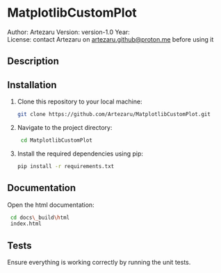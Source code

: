 # MatplotlibCustomPlot 
 
Author: Artezaru 
Version: version-1.0 
Year:  
License: contact Artezaru on artezaru.github@proton.me before using it 
 
## Description 
 
 
## Installation 
1. Clone this repository to your local machine: 
   ```bash 
   git clone https://github.com/Artezaru/MatplotlibCustomPlot.git 
    ``` 
 
2. Navigate to the project directory: 
   ```bash 
    cd MatplotlibCustomPlot 
   ``` 
 
3. Install the required dependencies using pip: 
    ```bash 
    pip install -r requirements.txt 
    ``` 
 
## Documentation 
Open the html documentation: 
   ```bash 
    cd docs\_build\html 
    index.html 
   ``` 
 
## Tests 
Ensure everything is working correctly by running the unit tests. 
 
